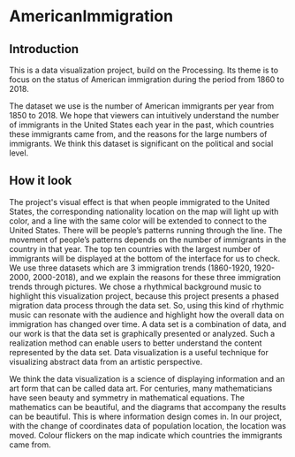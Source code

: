 # AmericanImmigration

## Introduction

This is a data visualization project, build on the Processing. Its theme is to focus on the status of American immigration during the period from 1860 to 2018.

The dataset we use is the number of American immigrants per year from 1850 to 2018. We hope that viewers can intuitively understand the number of immigrants in the United States each
year in the past, which countries these immigrants came from, and the reasons for the large numbers of immigrants. We think this dataset is significant on the political and social level.

## How it look

The project's visual effect is that when people immigrated to the United States, the corresponding nationality location on the map will light up with color, and a line with the same
color will be extended to connect to the United States. There will be people’s patterns running through the line. The movement of people’s patterns depends on the number of immigrants in
the country in that year. The top ten countries with the largest number of immigrants will be displayed at the bottom of the interface for us to check. We use three datasets which are 3 immigration trends (1860-1920, 1920-2000, 2000-2018), and we explain the reasons for these
three immigration trends through pictures. We chose a rhythmical background music to highlight this visualization project, because this project presents a phased migration data process
through the data set. So, using this kind of rhythmic music can resonate with the audience and highlight how the overall data on immigration has changed over time.
A data set is a combination of data, and our work is that the data set is graphically presented or analyzed. Such a realization method can enable users to better understand the content represented by the data set. Data visualization is a useful technique for visualizing abstract data
from an artistic perspective.


We think the data visualization is a science of displaying information and an art form that can be called data art. For centuries, many mathematicians have seen beauty and symmetry in mathematical equations. The mathematics can be beautiful, and the diagrams that accompany
the results can be beautiful. This is where information design comes in. In our project, with the change of coordinates data of population location, the location was moved. Colour flickers on
the map indicate which countries the immigrants came from.
